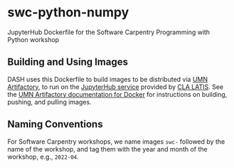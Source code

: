 # swc-python-numpy
JupyterHub Dockerfile for the Software Carpentry Programming with Python workshop

## Building and Using Images

DASH uses this Dockerfile to build images to be distributed via [UMN Artifactory](https://artifactory.umn.edu/),
to run on the [JupyterHub service](https://notebooks.latis.umn.edu/) provided by [CLA LATIS](https://cla.umn.edu/latis).
See the [UMN Artifactory documentation for Docker](https://github.umn.edu/Artifactory/documentation/wiki/Docker)
for instructions on building, pushing, and pulling images.

## Naming Conventions

For Software Carpentry workshops, we name images `swc-` followed by the name of the workshop, and tag them with
the year and month of the workshop, e.g., `2022-04`. 
